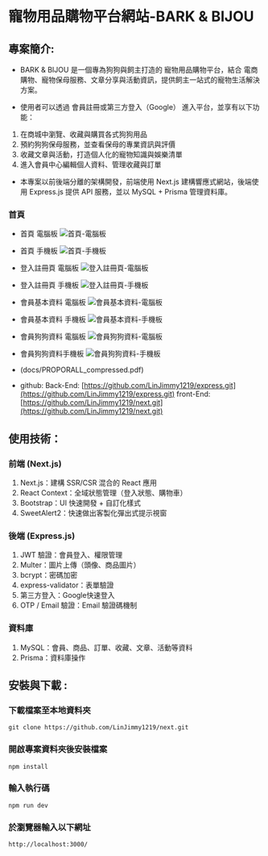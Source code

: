 # 寵物用品購物平台網站-BARK & BIJOU

## 專案簡介:

- BARK & BIJOU 是一個專為狗狗與飼主打造的 寵物用品購物平台，結合 電商購物、寵物保母服務、文章分享與活動資訊，提供飼主一站式的寵物生活解決方案。

- 使用者可以透過 會員註冊或第三方登入（Google） 進入平台，並享有以下功能：

1. 在商城中瀏覽、收藏與購買各式狗狗用品
2. 預約狗狗保母服務，並查看保母的專業資訊與評價
3. 收藏文章與活動，打造個人化的寵物知識與娛樂清單
4. 進入會員中心編輯個人資料、管理收藏與訂單

- 本專案以前後端分離的架構開發，前端使用 Next.js 建構響應式網站，後端使用 Express.js 提供 API 服務，並以 MySQL + Prisma 管理資料庫。

### 首頁

- 首頁 電腦板
  ![首頁-電腦板](assets/homepage-pc.png)
- 首頁 手機板
  ![首頁-手機板](assets/homepage-mb.png)
- 登入註冊頁 電腦板
  ![登入註冊頁-電腦板](assets/login-pc.png)
- 登入註冊頁 手機板
  ![登入註冊頁-手機板](assets/login-mb.png)
- 會員基本資料 電腦板
  ![會員基本資料-電腦板](assets/userpages-pc.png)
- 會員基本資料 手機板
  ![會員基本資料-手機板](assets/userpages-mb.png)
- 會員狗狗資料 電腦板
  ![會員狗狗資料-電腦板](assets/dogpages-pc.png)
- 會員狗狗資料手機板
  ![會員狗狗資料-手機板](assets/dogpages-mb.png)

- (docs/PROPORALL_compressed.pdf)

- github:
  Back-End: [https://github.com/LinJimmy1219/express.git](https://github.com/LinJimmy1219/express.git)
  front-End: [https://github.com/LinJimmy1219/next.git](https://github.com/LinJimmy1219/next.git)

## 使用技術：

### 前端 (Next.js)

1. Next.js：建構 SSR/CSR 混合的 React 應用
2. React Context：全域狀態管理（登入狀態、購物車）
3. Bootstrap：UI 快速開發 + 自訂化樣式
4. SweetAlert2：快速做出客製化彈出式提示視窗

### 後端 (Express.js)

1. JWT 驗證：會員登入、權限管理
2. Multer：圖片上傳（頭像、商品圖片）
3. bcrypt：密碼加密
4. express-validator：表單驗證
5. 第三方登入：Google快速登入
6. OTP / Email 驗證：Email 驗證碼機制

### 資料庫

1. MySQL：會員、商品、訂單、收藏、文章、活動等資料
2. Prisma：資料庫操作

## 安裝與下載 :

### 下載檔案至本地資料夾

```
git clone https://github.com/LinJimmy1219/next.git
```

### 開啟專案資料夾後安裝檔案

```
npm install
```

### 輸入執行碼

```
npm run dev
```

### 於瀏覽器輸入以下網址

```
http://localhost:3000/
```
